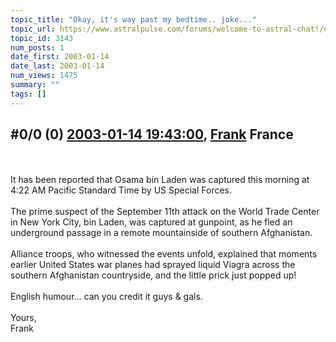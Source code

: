 ```yaml
---
topic_title: "Okay, it's way past my bedtime.. joke..."
topic_url: https://www.astralpulse.com/forums/welcome-to-astral-chat!/okay-it-s-way-past-my-bedtime-joke
topic_id: 3143
num_posts: 1
date_first: 2003-01-14
date_last: 2003-01-14
num_views: 1475
summary: ""
tags: []
---
```


## \#0/0 (0) [2003-01-14 19:43:00](https://www.astralpulse.com/forums/index.php?msg=118872), [Frank](https://www.astralpulse.com/forums/profile/?u=359) France ##
<section>
<br>
<br>
It has been reported that Osama bin Laden was captured this morning at 4:22 AM Pacific Standard Time by US Special Forces.
<br>
<br>
The prime suspect of the September 11th attack on the World Trade Center in New York City, bin Laden, was captured at gunpoint, as he fled an underground passage in a remote mountainside of southern Afghanistan.
<br>
<br>
Alliance troops, who witnessed the events unfold, explained that moments earlier United States war planes had sprayed liquid Viagra across the southern Afghanistan countryside, and the little prick just popped up!
<br>
<br>
English humour... can you credit it guys &amp; gals.
<br>
<br>
Yours,
<br>
Frank
<br>
<br>
<br>
</section>